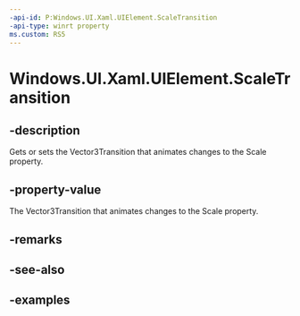 ```yaml
---
-api-id: P:Windows.UI.Xaml.UIElement.ScaleTransition
-api-type: winrt property
ms.custom: RS5
---
```


<!-- Property syntax.
public Vector3Transition ScaleTransition { get;  set; }
-->

# Windows.UI.Xaml.UIElement.ScaleTransition

## -description
Gets or sets the Vector3Transition that animates changes to the Scale property.



## -property-value

The Vector3Transition that animates changes to the Scale property.

## -remarks

## -see-also

## -examples

